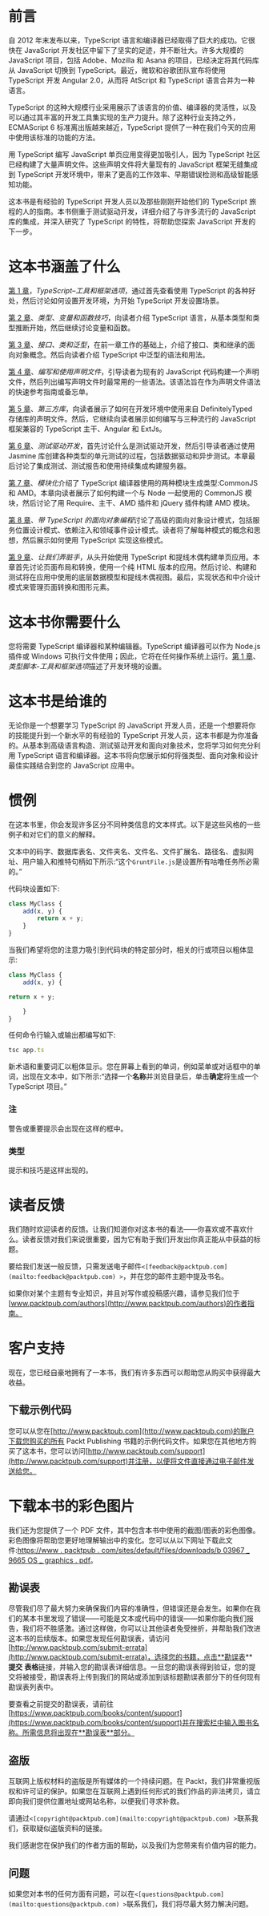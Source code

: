 # 前言

自 2012 年末发布以来，TypeScript 语言和编译器已经取得了巨大的成功。它很快在 JavaScript 开发社区中留下了坚实的足迹，并不断壮大。许多大规模的 JavaScript 项目，包括 Adobe、Mozilla 和 Asana 的项目，已经决定将其代码库从 JavaScript 切换到 TypeScript。最近，微软和谷歌团队宣布将使用 TypeScript 开发 Angular 2.0，从而将 AtScript 和 TypeScript 语言合并为一种语言。

TypeScript 的这种大规模行业采用展示了该语言的价值、编译器的灵活性，以及可以通过其丰富的开发工具集实现的生产力提升。除了这种行业支持之外，ECMAScript 6 标准离出版越来越近，TypeScript 提供了一种在我们今天的应用中使用该标准的功能的方法。

用 TypeScript 编写 JavaScript 单页应用变得更加吸引人，因为 TypeScript 社区已经构建了大量声明文件。这些声明文件将大量现有的 JavaScript 框架无缝集成到 TypeScript 开发环境中，带来了更高的工作效率、早期错误检测和高级智能感知功能。

这本书是有经验的 TypeScript 开发人员以及那些刚刚开始他们的 TypeScript 旅程的人的指南。本书侧重于测试驱动开发，详细介绍了与许多流行的 JavaScript 库的集成，并深入研究了 TypeScript 的特性，将帮助您探索 JavaScript 开发的下一步。

# 这本书涵盖了什么

[第 1 章](1.html#ch01 "Chapter 1. TypeScript – Tools and Framework Options")，*TypeScript–工具和框架选项*，通过首先查看使用 TypeScript 的各种好处，然后讨论如何设置开发环境，为开始 TypeScript 开发设置场景。

[第 2 章](2.html#ch02 "Chapter 2. Types, Variables and Function Techniques")、*类型、变量和函数技巧*，向读者介绍 TypeScript 语言，从基本类型和类型推断开始，然后继续讨论变量和函数。

[第 3 章](3.html#page "Chapter 3. Interfaces, Classes and Generics")、*接口、类和泛型*，在前一章工作的基础上，介绍了接口、类和继承的面向对象概念。然后向读者介绍 TypeScript 中泛型的语法和用法。

[第 4 章](4.html#page "Chapter 4. Writing and Using Declaration Files")、*编写和使用声明文件*，引导读者为现有的 JavaScript 代码构建一个声明文件，然后列出编写声明文件时最常用的一些语法。该语法旨在作为声明文件语法的快速参考指南或备忘单。

[第 5 章](5.html#page "Chapter 5. Third Party Libraries")、*第三方库*，向读者展示了如何在开发环境中使用来自 DefinitelyTyped 存储库的声明文件。然后，它继续向读者展示如何编写与三种流行的 JavaScript 框架兼容的 TypeScript 主干、Angular 和 ExtJs。

[第 6 章](6.html#page "Chapter 6. Test Driven Development")、*测试驱动开发*，首先讨论什么是测试驱动开发，然后引导读者通过使用 Jasmine 库创建各种类型的单元测试的过程，包括数据驱动和异步测试。本章最后讨论了集成测试、测试报告和使用持续集成构建服务器。

[第 7 章](7.html#ch07 "Chapter 7. Modularization")、*模块化*介绍了 TypeScript 编译器使用的两种模块生成类型:CommonJS 和 AMD。本章向读者展示了如何构建一个与 Node 一起使用的 CommonJS 模块，然后讨论了用 Require、主干、AMD 插件和 jQuery 插件构建 AMD 模块。

[第 8 章](8.html#page "Chapter 8. Object-oriented Programming with TypeScript")、*带 TypeScript 的面向对象编程*讨论了高级的面向对象设计模式，包括服务位置设计模式、依赖注入和领域事件设计模式。读者将了解每种模式的概念和思想，然后展示如何使用 TypeScript 实现这些模式。

[第 9 章](9.html#page "Chapter 9. Let's Get Our Hands Dirty")、*让我们弄脏手*，从头开始使用 TypeScript 和提线木偶构建单页应用。本章首先讨论页面布局和转换，使用一个纯 HTML 版本的应用。然后讨论、构建和测试将在应用中使用的底层数据模型和提线木偶视图。最后，实现状态和中介设计模式来管理页面转换和图形元素。

# 这本书你需要什么

您将需要 TypeScript 编译器和某种编辑器。TypeScript 编译器可以作为 Node.js 插件或 Windows 可执行文件使用；因此，它将在任何操作系统上运行。[第 1 章](1.html#ch01 "Chapter 1. TypeScript – Tools and Framework Options")、*类型脚本-工具和框架选项*描述了开发环境的设置。

# 这本书是给谁的

无论你是一个想要学习 TypeScript 的 JavaScript 开发人员，还是一个想要将你的技能提升到一个新水平的有经验的 TypeScript 开发人员，这本书都是为你准备的。从基本到高级语言构造、测试驱动开发和面向对象技术，您将学习如何充分利用 TypeScript 语言和编译器。这本书将向您展示如何将强类型、面向对象和设计最佳实践结合到您的 JavaScript 应用中。

# 惯例

在这本书里，你会发现许多区分不同种类信息的文本样式。以下是这些风格的一些例子和对它们的意义的解释。

文本中的码字、数据库表名、文件夹名、文件名、文件扩展名、路径名、虚拟网址、用户输入和推特句柄如下所示:“这个`GruntFile.js`是设置所有咕噜任务所必需的。”

代码块设置如下:

```js
class MyClass {
    add(x, y) {
        return x + y;
    }
}
```

当我们希望将您的注意力吸引到代码块的特定部分时，相关的行或项目以粗体显示:

```js
class MyClass {
    add(x, y) {

return x + y;

    }
}
```

任何命令行输入或输出都编写如下:

```js
tsc app.ts

```

新术语和重要词汇以粗体显示。您在屏幕上看到的单词，例如菜单或对话框中的单词，出现在文本中，如下所示:“选择一个**名称**并浏览目录后，单击**确定**将生成一个 TypeScript 项目。”

### 注

警告或重要提示会出现在这样的框中。

### 类型

提示和技巧是这样出现的。

# 读者反馈

我们随时欢迎读者的反馈。让我们知道你对这本书的看法——你喜欢或不喜欢什么。读者反馈对我们来说很重要，因为它有助于我们开发出你真正能从中获益的标题。

要给我们发送一般反馈，只需发送电子邮件`<[feedback@packtpub.com](mailto:feedback@packtpub.com) >`，并在您的邮件主题中提及书名。

如果你对某个主题有专业知识，并且对写作或投稿感兴趣，请参见我们位于[www.packtpub.com/authors](http://www.packtpub.com/authors)的作者指南。

# 客户支持

现在，您已经自豪地拥有了一本书，我们有许多东西可以帮助您从购买中获得最大收益。

## 下载示例代码

您可以从您在[http://www.packtpub.com](http://www.packtpub.com)的账户下载您购买的所有 Packt Publishing 书籍的示例代码文件。如果您在其他地方购买了这本书，您可以访问[http://www.packtpub.com/support](http://www.packtpub.com/support)并注册，以便将文件直接通过电子邮件发送给您。

# 下载本书的彩色图片

我们还为您提供了一个 PDF 文件，其中包含本书中使用的截图/图表的彩色图像。彩色图像将帮助您更好地理解输出中的变化。您可以从以下网址下载此文件:[https://www . packtpub . com/sites/default/files/downloads/b 03967 _ 9665 OS _ graphics . pdf](https://www.packtpub.com/sites/default/files/downloads/B03967_9665OS_Graphics.pdf)。

## 勘误表

尽管我们尽了最大努力来确保我们内容的准确性，但错误还是会发生。如果你在我们的某本书里发现了错误——可能是文本或代码中的错误——如果你能向我们报告，我们将不胜感激。通过这样做，你可以让其他读者免受挫折，并帮助我们改进这本书的后续版本。如果您发现任何勘误表，请访问[http://www.packtpub.com/submit-errata](http://www.packtpub.com/submit-errata)，选择您的书籍，点击**勘误表** **提交** **表格**链接，并输入您的勘误表详细信息。一旦您的勘误表得到验证，您的提交将被接受，勘误表将上传到我们的网站或添加到该标题勘误表部分下的任何现有勘误表列表中。

要查看之前提交的勘误表，请前往[https://www.packtpub.com/books/content/support](https://www.packtpub.com/books/content/support)并在搜索栏中输入图书名称。所需信息将出现在**勘误表**部分。

## 盗版

互联网上版权材料的盗版是所有媒体的一个持续问题。在 Packt，我们非常重视版权和许可证的保护。如果您在互联网上遇到任何形式的我们作品的非法拷贝，请立即向我们提供位置地址或网站名称，以便我们寻求补救。

请通过`<[copyright@packtpub.com](mailto:copyright@packtpub.com) >`联系我们，获取疑似盗版资料的链接。

我们感谢您在保护我们的作者方面的帮助，以及我们为您带来有价值内容的能力。

## 问题

如果您对本书的任何方面有问题，可以在`<[questions@packtpub.com](mailto:questions@packtpub.com) >`联系我们，我们将尽最大努力解决问题。